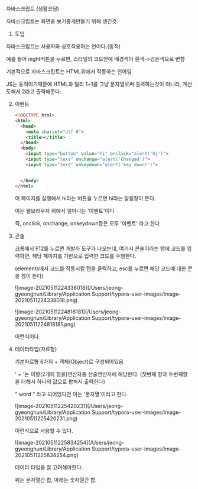 자바스크립트 (생활코딩)



자바스크립트는 화면을 보기좋게만들기 위해 생긴것.



1. 도입

자바스크립트는 사용자와 상호작용하는 언어다.(동적)

예를 들어 night버튼을 누르면, 스타일의 코드안에 배경색이 흰색->검은색으로 변함

기본적으로 자바스크립트는 HTML위에서 작동하는 언어임

JS는 동적이기때문에 HTML과 달리 1+1를 그냥 문자열로써 출력하는것이 아니라, 계산도해서 2라고 출력해준다.



2. 이벤트

   ```html
   <!DOCTYPE html>
   <html>
     <head>
       <meta charset="utf-8">
       <title></title>
     </head>
     <body>
       <input type="button" value="hi" onclick="alert('hi')">
       <input type="text" onchange="alert('Changed')">
       <input type="text" onkeydown="alert('key down!')">
   
   
     </body>
   </html>
   
   ```

   이 페이지를 실행해서 hi라는 버튼을 누르면 hi라는 알림창이 뜬다.

   이는 웹브라우저 위에서 일어나는 '이벤트'이다

   즉, onclick, onchange, onkeydown등은 모두 '이벤트' 라고 한다

   

3. 콘솔

   크롬에서 F12를 누르면 개발자 도구가 나오는데, 여기서 콘솔이라는 탭에 코드를 입력하면, 해당 페이지를 기반으로 입력한 코드를 수행한다.

   (elements에서 코드를 작동시킬 탭을 클릭하고, esc를 누르면 해당 코드에 대한 콘솔 창이 뜬다)

   ![image-20210511224338018](/Users/jeong-gyeonghun/Library/Application Support/typora-user-images/image-20210511224338018.png)

   ![image-20210511224818181](/Users/jeong-gyeonghun/Library/Application Support/typora-user-images/image-20210511224818181.png)

   

   이런식이다.



4. 데이터타입(자료형)

   기본자료형 6가지 + 객체(Object)로 구성되어있음

   ' + '는 이항(2개의 항을)연산자중 산술연산자에 해당한다. (첫번째 항과 두번째항을 더해서 하나의 값으로 합쳐서 출력한다)

   " word " 라고 되어있다면 이는 '문자열'이라고 한다.

   ![image-20210511225420231](/Users/jeong-gyeonghun/Library/Application Support/typora-user-images/image-20210511225420231.png)

   이런식으로 사용할 수 있다.

   ![image-20210511225834254](/Users/jeong-gyeonghun/Library/Application Support/typora-user-images/image-20210511225834254.png)

   데이터 타입을 잘 고려해야한다.

   위는 문자열간 합, 아래는 숫자열간 합.